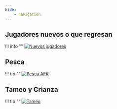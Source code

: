 ```yaml
---
hide:
    - navigation
---
```


## Jugadores nuevos o que regresan 
!!! info ""
    <a href="/Guias/Nuevos_Nomadas/">![Nuevos jugadores](/images/guías/nuevos_nomadas/banner.png)</a>

## Pesca
!!! tip ""
    <a href="/Guias/Pesca_AFK/">![Pesca AFK](/images/guías/pesca/banner.png)</a>

## Tameo y Crianza
!!! tip ""
    <a href="/Guias/Captura_Bestias/">![Tameo](/images/guías/captura/banner.png)</a>